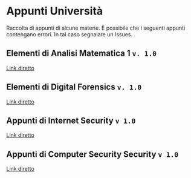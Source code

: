 # Appunti Università
Raccolta di appunti di alcune materie. È possibile che i seguenti appunti contengano errori. In tal caso segnalare un Issues.

## Elementi di Analisi Matematica 1 `v. 1.0`
[Link diretto](https://github.com/Datalux/appunti-universita/blob/master/appunti_analisi_1.pdf)
## Elementi di Digital Forensics `v. 1.0`
[Link diretto](https://github.com/Datalux/appunti-universita/blob/master/Appunti%20di%20Digital%20Forensics.pdf)
## Appunti di Internet Security `v 1.0`
[Link diretto](https://github.com/Datalux/appunti-universita/blob/master/appunti_itsecurity.pdf)
## Appunti di Computer Security Security `v 1.0`
[Link diretto](https://github.com/Datalux/appunti-universita/blob/master/Appunti_di_Computer_Security.pdf
)


